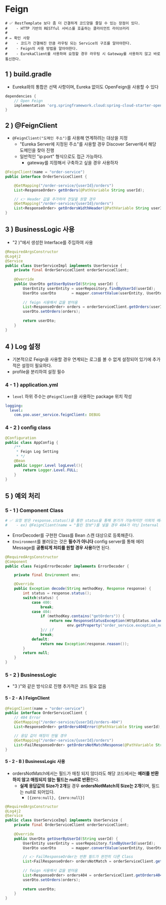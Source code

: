 # Feign
```properties
# ✅ RestTemplate 보다 좀 더 간결하게 코드양을 줄일 수 있는 장점이 있다.
#    - HTTP 기반의 RESTful 서비스를 호출하는 클라이언트 라이브러리
#
# ✏️ 확인 사항
#    - 코드가 간결해진 만큼 라우팅 되는 Service의 구조를 알아야한다.
#    - Feign의 사용 방법을 알아야한다.
#    - EurekaClient를 사용하여 요청할 경우 라우팅 시 Gateway를 사용하지 않고 바로 통신한다.  
```

## 1 ) build.gradle
- Eureka와의 통합은 선택 사항이며, Eureka 없이도 OpenFeign을 사용할 수 있다
```groovy
dependencies {
	// Open Feign
	implementation 'org.springframework.cloud:spring-cloud-starter-openfeign'
}
```

## 2 ) @FeignClient
- `@FeignClient("도메인 주소")`를 사용해 연계하려는 대상을 지정
  - "Eureka Server에 지정된 주소"를 사용할 경우 Discover Server에서 해당 도메인을 찾아 진행
  - 일반적인 "ip:port" 형식으로도 접근 가능하다.
    - gateway를 지정해서 구축하고 싶을 경우 사용하자
```java
@FeignClient(name = "order-service")
public interface OrderServiceClient {

    @GetMapping("/order-service/{userId}/orders")
    List<ResponseOrder> getOrders(@PathVariable String userId);

    // 👉 Header 값을 추가하여 전달을 원할 경우
    @GetMapping("/order-service/{userId}/orders")
    List<ResponseOrder> getOrdersWidthHeader(@PathVariable String userId, @RequestHeader("foo") String foo);
}
```

## 3 ) BusinessLogic 사용
- "2 )"에서 생성한 Interface를 주입하여 사용
```java
@RequiredArgsConstructor
@Log4j2
@Service
public class UserServiceImpl implements UserService {
    private final OrderServiceClient orderServiceClient;
    
    @Override
    public UserDto getUserByUserId(String userId) {
        UserEntity userEntity = userRepository.findByUserId(userId);
        UserDto userDto       = mapper.convertValue(userEntity, UserDto.class);
        
        // feign 사용해서 값을 받아옴
        List<ResponseOrder> orders = orderServiceClient.getOrders(userId);
        userDto.setOrders(orders);
        
        return userDto;
    }
}
```

## 4 ) Log 설정
- 기본적으로 Feign을 사용할 경우 연계되는 로그를 볼 수 없게 설정되어 있기에 추가적은 설정이 필요하다.
- profile을 분리하여 설정 필수

### 4 - 1 ) application.yml
- `level` 하위 주수는 `@FeignClient`을 사용하는 package 위치 작성
```yaml
logging:
  level:
    com.yoo.user_service.feignClient: DEBUG
```

### 4 - 2 ) config class
```java
@Configuration
public class AppConfig {
    /**
     * Feign Log Setting
     * */
    @Bean
    public Logger.Level logLevel(){
        return Logger.Level.FULL;
    }
}
```

## 5 ) 예외 처리

### 5 - 1 ) Component Class
```yaml
# ✅ 요청 받은 response.status()을 통한 status을 통해 분기가 가능하지만 이외의 에러는 catch 하지 않음
#    - ex) @FeignClient(name = "틀린 정보")를 넣을 경우 404가 아닌 Internal Server Error 반환 
```
- ErrorDecoder를 구현한 Class를 Bean 스캔 대상으로 등록해준다.
- `Environment`를 불러오는 것은 **필수가 아니다** config server를 통해 에러 Message를 **공통되게 처리를 원할 경우 사용**하면 된다. 
```java
@RequiredArgsConstructor
@Component
public class FeignErrorDecoder implements ErrorDecoder {

    private final Environment env;

    @Override
    public Exception decode(String methodKey, Response response) {
        int status = response.status();
        switch(status) {
            case 400:
                break;
            case 404:
                if (methodKey.contains("getOrders")) {
                    return new ResponseStatusException(HttpStatus.valueOf(status),
                            env.getProperty("order_service.exception_not_found"));
                }// if
                break;
            default:
                return new Exception(response.reason());
        }
        return null;
    }
}
```

### 5 - 2 ) BusinessLogic
- "3 )"와 같은 방식으로 진행 추가적은 코드 필요 없음

#### 5 - 2 - A ) FeignClient
```java
@FeignClient(name = "order-service")
public interface OrderServiceClient {
    // 404 Error
    @GetMapping("/order-service/{userId}/orders-404")
    List<ResponseOrder> getOrders404Error(@PathVariable String userId);

    // 응답 값이 매칭이 안될 경우
    @GetMapping("/order-service/{userId}/orders")
    List<FailResponseOrder> getOrdersNotMatchResponse(@PathVariable String userId);
}
```
#### 5 - 2 - B ) BusinessLogic 사용
- ordersNotMatch에서는 필드가 매칭 되지 않더라도 해당 코드에서는 **예러를 반환하지 않고 매칭되지 않는 필드는 null로 반환**한다.
  - **실제 응답값의 Size가 2개**일 경우 **ordersNotMatch의 Size는 2개**이며, 필드는 null로 되어있다.
    - `[{zero:null}, {zero:null}]`
```java
@RequiredArgsConstructor
@Log4j2
@Service
public class UserServiceImpl implements UserService {
    private final OrderServiceClient orderServiceClient;
    
    @Override
    public UserDto getUserByUserId(String userId) {
        UserEntity userEntity = userRepository.findByUserId(userId);
        UserDto userDto       = mapper.convertValue(userEntity, UserDto.class);

        // 👉 FailResponseOrder는 반환 필드가 완전히 다른 Class
        List<FailResponseOrder> ordersNotMatch = orderServiceClient.getOrdersNotMatchResponse(userId);
        
        // feign 사용해서 값을 받아옴
        List<ResponseOrder> orders404 = orderServiceClient.getOrders404Error(userId);
        userDto.setOrders(orders);
        
        return userDto;
    }
}
```
